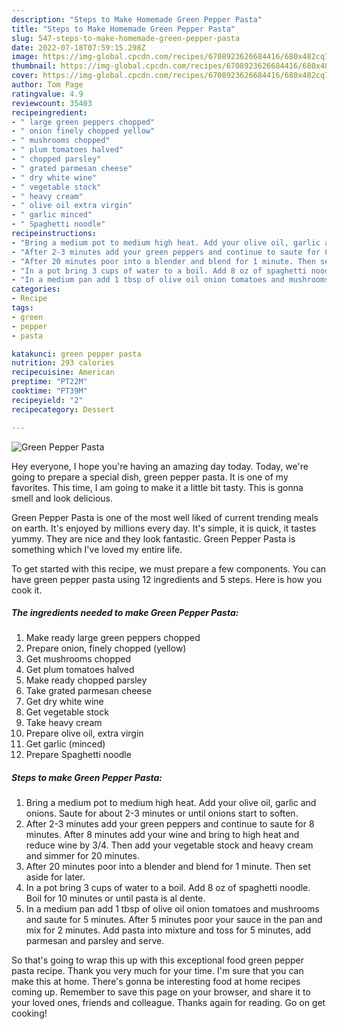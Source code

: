 ```yaml
---
description: "Steps to Make Homemade Green Pepper Pasta"
title: "Steps to Make Homemade Green Pepper Pasta"
slug: 547-steps-to-make-homemade-green-pepper-pasta
date: 2022-07-18T07:59:15.298Z
image: https://img-global.cpcdn.com/recipes/6708923626684416/680x482cq70/green-pepper-pasta-recipe-main-photo.jpg
thumbnail: https://img-global.cpcdn.com/recipes/6708923626684416/680x482cq70/green-pepper-pasta-recipe-main-photo.jpg
cover: https://img-global.cpcdn.com/recipes/6708923626684416/680x482cq70/green-pepper-pasta-recipe-main-photo.jpg
author: Tom Page
ratingvalue: 4.9
reviewcount: 35403
recipeingredient:
- " large green peppers chopped"
- " onion finely chopped yellow"
- " mushrooms chopped"
- " plum tomatoes halved"
- " chopped parsley"
- " grated parmesan cheese"
- " dry white wine"
- " vegetable stock"
- " heavy cream"
- " olive oil extra virgin"
- " garlic minced"
- " Spaghetti noodle"
recipeinstructions:
- "Bring a medium pot to medium high heat. Add your olive oil, garlic and onions. Saute for about 2-3 minutes or until onions start to soften."
- "After 2-3 minutes add your green peppers and continue to saute for 8 minutes. After 8 minutes add your wine and bring to high heat and reduce wine by 3/4. Then add your vegetable stock and heavy cream and simmer for 20 minutes."
- "After 20 minutes poor into a blender and blend for 1 minute. Then set aside for later."
- "In a pot bring 3 cups of water to a boil. Add 8 oz of spaghetti noodle. Boil for 10 minutes or until pasta is al dente."
- "In a medium pan add 1 tbsp of olive oil onion tomatoes and mushrooms and saute for 5 minutes. After 5 minutes poor your sauce in the pan and mix for 2 minutes. Add pasta into mixture and toss for 5 minutes, add parmesan and parsley and serve."
categories:
- Recipe
tags:
- green
- pepper
- pasta

katakunci: green pepper pasta 
nutrition: 293 calories
recipecuisine: American
preptime: "PT22M"
cooktime: "PT39M"
recipeyield: "2"
recipecategory: Dessert

---
```



![Green Pepper Pasta](https://img-global.cpcdn.com/recipes/6708923626684416/680x482cq70/green-pepper-pasta-recipe-main-photo.jpg)

Hey everyone, I hope you're having an amazing day today. Today, we're going to prepare a special dish, green pepper pasta. It is one of my favorites. This time, I am going to make it a little bit tasty. This is gonna smell and look delicious.



Green Pepper Pasta is one of the most well liked of current trending meals on earth. It's enjoyed by millions every day. It's simple, it is quick, it tastes yummy. They are nice and they look fantastic. Green Pepper Pasta is something which I've loved my entire life.


To get started with this recipe, we must prepare a few components. You can have green pepper pasta using 12 ingredients and 5 steps. Here is how you cook it.

<!--inarticleads1-->

##### The ingredients needed to make Green Pepper Pasta:

1. Make ready  large green peppers chopped
1. Prepare  onion, finely chopped (yellow)
1. Get  mushrooms chopped
1. Get  plum tomatoes halved
1. Make ready  chopped parsley
1. Take  grated parmesan cheese
1. Get  dry white wine
1. Get  vegetable stock
1. Take  heavy cream
1. Prepare  olive oil, extra virgin
1. Get  garlic (minced)
1. Prepare  Spaghetti noodle




<!--inarticleads2-->

##### Steps to make Green Pepper Pasta:

1. Bring a medium pot to medium high heat. Add your olive oil, garlic and onions. Saute for about 2-3 minutes or until onions start to soften.
1. After 2-3 minutes add your green peppers and continue to saute for 8 minutes. After 8 minutes add your wine and bring to high heat and reduce wine by 3/4. Then add your vegetable stock and heavy cream and simmer for 20 minutes.
1. After 20 minutes poor into a blender and blend for 1 minute. Then set aside for later.
1. In a pot bring 3 cups of water to a boil. Add 8 oz of spaghetti noodle. Boil for 10 minutes or until pasta is al dente.
1. In a medium pan add 1 tbsp of olive oil onion tomatoes and mushrooms and saute for 5 minutes. After 5 minutes poor your sauce in the pan and mix for 2 minutes. Add pasta into mixture and toss for 5 minutes, add parmesan and parsley and serve.




So that's going to wrap this up with this exceptional food green pepper pasta recipe. Thank you very much for your time. I'm sure that you can make this at home. There's gonna be interesting food at home recipes coming up. Remember to save this page on your browser, and share it to your loved ones, friends and colleague. Thanks again for reading. Go on get cooking!
